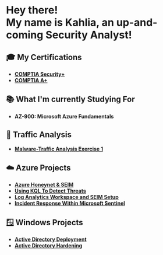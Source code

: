 <h1>Hey there! <br>
My name is Kahlia, an up-and-coming <b>Security Analyst!</b> </h1>

<h2> 🎓 My Certifications </h2>

- <b>[COMPTIA Security+](https://www.credly.com/badges/c1fe0f56-8015-4bc0-b182-a0f9f2454b57/linked_in_profile)</b>
- <b>[COMPTIA A+](https://www.credly.com/badges/93bff781-3c6b-4f74-a3f8-e70ed79b188f)</b>

<h2> 📚 What I'm currently Studying For </h2>

- <b>AZ-900: Microsoft Azure Fundamentals</b>

 <h2>🦈 Traffic Analysis </h2>

- <b>[Malware-Traffic Analysis Exercise 1](https://github.com/kjonet/Malware-Traffic-Analysis-Exercise/blob/main/README.md)

<h2>☁️ Azure Projects </h2>

- <b>[Azure Honeynet & SEIM](https://github.com/kjonet/Azure-HoneyNet-and-Soc/blob/main/README.md)</b>
- <b>[Using KQL To Detect Threats](https://github.com/kjonet/Azure-Alerts-Using-KQL)</b>
- <b>[Log Analytics Workspace and SEIM Setup](https://github.com/kjonet/Azure-Logging-and-SIEM-Setup)</b>
- <b>[Incident Response Within Microsoft Sentinel](https://github.com/kjonet/Incident-Response-Within-Microsoft-Sentinel/blob/main/README.md)</b>

<h2>🪟 Windows Projects </h2>

- <b>[Active Directory Deployment](https://github.com/kjonet/Active-Directory-Deployment)</b>
- <b>[Active Directory Hardening](https://github.com/kjonet/Hardening-Active-Directory/edit/main/README.md)</b>




